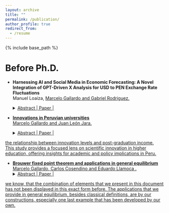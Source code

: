 ```yaml
---
layout: archive
title: ""
permalink: /publication/
author_profile: true
redirect_from:
  - /resume
---
```


{% include base_path %}

Before Ph.D.
======

* **Harnessing AI and Social Media in Economic Forecasting: A Novel Integration of GPT-Driven X Analysis for USD to PEN Exchange Rate Fluctuations** <br>
  Manuel Loaiza, <u> Marcelo Gallardo <u> and Gabriel Rodriguez. <br>
  <details> 
    <summary>
        Abstract |
        <a href="" role="button" target="_blank"> Paper </a> | 
    </summary>
 
  </details>  
  
* **Innovations in Peruvian universities** <br>
  <u>Marcelo Gallardo</u> and Juan León Jara. <br>
  <details> 
    <summary>
        Abstract |
        <a href="" role="button" target="_blank"> Paper </a> | 
    </summary>
   This paper proposes an innovation indicator for Peruvian universities, emphasizing scientific innovation in fields like engineering and pure sciences. The construction of this indicator is based on a selected dataset and employs confirmatory factor analysis for robust measurement. Additionally, K-means clustering is used to identify innovation clusters among universities. The validity of the indicator is examined through its correlation with university rankings and the exploration of
the relationship between innovation levels and post-graduation income. This study provides a focused lens on scientific innovation in higher education, offering insights for academic and policy implications in Peru.
  </details>
  
* **Brouwer fixed point theorem and applications in general equilibrium** <br>
  <u>Marcelo Gallardo</u>, Carlos Cosendino and Eduardo Llamoca . <br>
  <details> 
    <summary>
        Abstract |
        <a href="" role="button" target="_blank"> Paper </a> | 
    </summary>
   We develop a path towards the proof of Brouwer's Fixed Point Theorem, although based on several sources, of our construction. We also present an application in economic theory. Specifically, we focus on general equilibrium theory. We aim to provide the simplest possible proof, the only requirements are real analysis and general topology. Besides one Lemma which is not proved in its most general case, we provide proofs for all the results building up to the main theorem. Furthermore, as far as
we know, that the combination of elements that we present in this document has not been displayed in this exact form before. The applications that
we provide in general equilibrium, besides classical definitions, are by our constructions, especially one last example that has been developed by our
own.
  </details>
